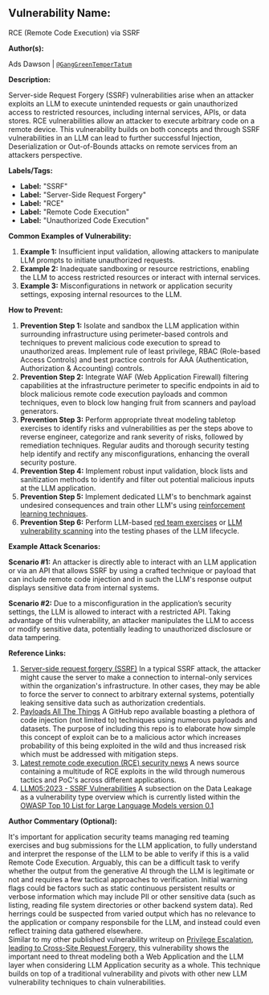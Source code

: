 ## **Vulnerability Name:**

RCE (Remote Code Execution) via SSRF

**Author(s):**

Ads Dawson | [`@GangGreenTemperTatum`](https://github.com/GangGreenTemperTatum/www-project-top-10-for-large-language-model-applications)

**Description:**

Server-side Request Forgery (SSRF) vulnerabilities arise when an attacker exploits an LLM to execute unintended requests or gain unauthorized access to restricted resources, including internal services, APIs, or data stores. RCE vulnerabilities allow an attacker to execute arbitrary code on a remote device. This vulnerability builds on both concepts and through SSRF vulnerabilities in an LLM can lead to further successful Injection, Deserialization or Out-of-Bounds attacks on remote services from an attackers perspective.

**Labels/Tags:**

- **Label:** "SSRF"
- **Label:** "Server-Side Request Forgery"
- **Label:** "RCE"
- **Label:** "Remote Code Execution"
- **Label:** "Unauthorized Code Execution"

**Common Examples of Vulnerability:**

1. **Example 1:** Insufficient input validation, allowing attackers to manipulate LLM prompts to initiate unauthorized requests.
2. **Example 2:** Inadequate sandboxing or resource restrictions, enabling the LLM to access restricted resources or interact with internal services.
3. **Example 3:** Misconfigurations in network or application security settings, exposing internal resources to the LLM.

**How to Prevent:**

1. **Prevention Step 1:** Isolate and sandbox the LLM application within surrounding infrastructure using perimeter-based controls and techniques to prevent malicious code execution to spread to unauthorized areas. Implement rule of least privilege, RBAC (Role-based Access Controls) and best practice controls for AAA (Authentication, Authorization & Accounting) controls.
2. **Prevention Step 2:** Integrate WAF (Web Application Firewall) filtering capabilities at the infrastructure perimeter to specific endpoints in aid to block malicious remote code execution payloads and common techniques, even to block low hanging fruit from scanners and payload generators.
3. **Prevention Step 3:** Perform appropriate threat modeling tabletop exercises to identify risks and vulnerabilities as per the steps above to reverse engineer, categorize and rank severity of risks, followed by remediation techniques. Regular audits and thorough security testing help identify and rectify any misconfigurations, enhancing the overall security posture.
4. **Prevention Step 4:** Implement robust input validation, block lists and sanitization methods to identify and filter out potential malicious inputs at the LLM application.
5. **Prevention Step 5:** Implement dedicated LLM's to benchmark against undesired consequences and train other LLM's using [reinforcement learning techniques](https://wandb.ai/ayush-thakur/Intro-RLAIF/reports/An-Introduction-to-Training-LLMs-Using-Reinforcement-Learning-From-Human-Feedback-RLHF---VmlldzozMzYyNjcy).
6. **Prevention Step 6:** Perform LLM-based [red team exercises](https://www.anthropic.com/index/red-teaming-language-models-to-reduce-harms-methods-scaling-behaviors-and-lessons-learned) or [LLM vulnerability scanning](https://github.com/leondz/garak) into the testing phases of the LLM lifecycle.

**Example Attack Scenarios:**

**Scenario #1:** An attacker is directly able to interact with an LLM application or via an API that allows SSRF by using a crafted technique or payload that can include remote code injection and in such the LLM's response output displays sensitive data from internal systems.

**Scenario #2:** Due to a misconfiguration in the application’s security settings, the LLM is allowed to interact with a restricted API. Taking advantage of this vulnerability, an attacker manipulates the LLM to access or modify sensitive data, potentially leading to unauthorized disclosure or data tampering.

**Reference Links:**

1. [Server-side request forgery (SSRF)](https://portswigger.net/web-security/ssrf) In a typical SSRF attack, the attacker might cause the server to make a connection to internal-only services within the organization's infrastructure. In other cases, they may be able to force the server to connect to arbitrary external systems, potentially leaking sensitive data such as authorization credentials.
2. [Payloads All The Things](https://github.com/swisskyrepo/PayloadsAllTheThings) A GitHub repo available boasting a plethora of code injection (not limited to) techniques using numerous payloads and datasets. The purpose of including this repo is to elaborate how simple this concept of exploit can be to a malicious actor which increases probability of this being exploited in the wild and thus increased risk which must be addressed with mitigation steps.
3. [Latest remote code execution (RCE) security news](https://portswigger.net/daily-swig/rce) A news source containing a multitude of RCE exploits in the wild through numerous tactics and PoC's across different applications.
4. [LLM05:2023 - SSRF Vulnerabilities](https://owasp.org/www-project-top-10-for-large-language-model-applications/descriptions/SSRF.html) A subsection on the Data Leakage as a vulnerability type overview which is currently listed within the [OWASP Top 10 List for Large Language Models version 0.1](https://owasp.org/www-project-top-10-for-large-language-model-applications/descriptions/)

**Author Commentary (Optional):**

It's important for application security teams managing red teaming exercises and bug submissions for the LLM application, to fully understand and interpret the response of the LLM to be able to verify if this is a valid Remote Code Execution. Arguably, this can be a difficult task to verify whether the output from the generative AI through the LLM is legitimate or not and requires a few tactical approaches to verification. Initial warning flags could be factors such as static continuous persistent results or verbose information which may include PII or other sensitive data (such as listing, reading file system directories or other backend system data). Red herrings could be suspected from varied output which has no relevance to the application or company responsbile for the LLM, and instead could even reflect training data gathered elsewhere.
<br>
Similar to my other published vulnerability writeup on [Privilege Escalation, leading to Cross-Site Request Forgery](https://github.com/OWASP/www-project-top-10-for-large-language-model-applications/blob/main/0_5_vulns/AdsDawson_Priv_Escalation.md), this vulnerability shows the important need to threat modeling both a Web Application and the LLM layer when considering LLM Application security as a whole. This technique builds on top of a traditional vulnerability and pivots with other new LLM vulnerability techniques to chain vulnerabilities.
